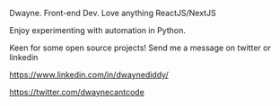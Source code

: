 Dwayne. Front-end Dev. Love anything ReactJS/NextJS 

Enjoy experimenting with automation in Python.

Keen for some open source projects! Send me a message on twitter or linkedin

 https://www.linkedin.com/in/dwaynediddy/

 https://twitter.com/dwaynecantcode

